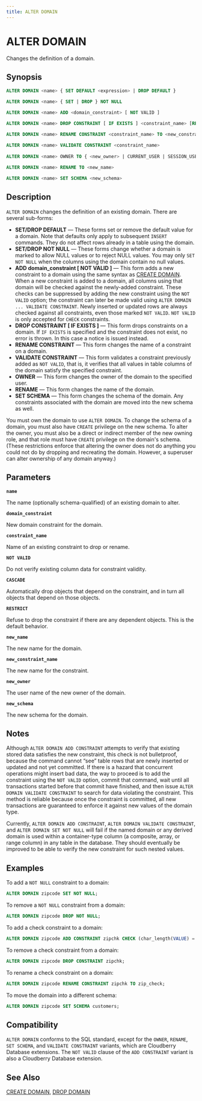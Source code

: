 ```yaml
---
title: ALTER DOMAIN
---
```


# ALTER DOMAIN

Changes the definition of a domain.

## Synopsis

```sql
ALTER DOMAIN <name> { SET DEFAULT <expression> | DROP DEFAULT }

ALTER DOMAIN <name> { SET | DROP } NOT NULL

ALTER DOMAIN <name> ADD <domain_constraint> [ NOT VALID ]

ALTER DOMAIN <name> DROP CONSTRAINT [ IF EXISTS ] <constraint_name> [RESTRICT | CASCADE]

ALTER DOMAIN <name> RENAME CONSTRAINT <constraint_name> TO <new_constraint_name>

ALTER DOMAIN <name> VALIDATE CONSTRAINT <constraint_name>
  
ALTER DOMAIN <name> OWNER TO { <new_owner> | CURRENT_USER | SESSION_USER }
  
ALTER DOMAIN <name> RENAME TO <new_name>

ALTER DOMAIN <name> SET SCHEMA <new_schema>
```

## Description

`ALTER DOMAIN` changes the definition of an existing domain. There are several sub-forms:

- **SET/DROP DEFAULT** — These forms set or remove the default value for a domain. Note that defaults only apply to subsequent `INSERT` commands. They do not affect rows already in a table using the domain.
- **SET/DROP NOT NULL** — These forms change whether a domain is marked to allow NULL values or to reject NULL values. You may only `SET NOT NULL` when the columns using the domain contain no null values.
-  **ADD domain_constraint [ NOT VALID ]** — This form adds a new constraint to a domain using the same syntax as [CREATE DOMAIN](/docs/sql-stmts/sql-stmt-create-domain.md). When a new constraint is added to a domain, all columns using that domain will be checked against the newly-added constraint. These checks can be suppressed by adding the new constraint using the `NOT VALID` option; the constraint can later be made valid using `ALTER DOMAIN ... VALIDATE CONSTRAINT`. Newly inserted or updated rows are always checked against all constraints, even those marked `NOT VALID`. `NOT VALID` is only accepted for `CHECK` constraints.
-  **DROP CONSTRAINT [ IF EXISTS ]** — This form drops constraints on a domain. If `IF EXISTS` is specified and the constraint does not exist, no error is thrown. In this case a notice is issued instead.
-  **RENAME CONSTRAINT** — This form changes the name of a constraint on a domain.
-  **VALIDATE CONSTRAINT** — This form validates a constraint previously added as `NOT VALID`, that is, it verifies that all values in table columns of the domain satisfy the specified constraint.
-  **OWNER** — This form changes the owner of the domain to the specified user.
-  **RENAME** — This form changes the name of the domain.
-  **SET SCHEMA** — This form changes the schema of the domain. Any constraints associated with the domain are moved into the new schema as well.

You must own the domain to use `ALTER DOMAIN`. To change the schema of a domain, you must also have `CREATE` privilege on the new schema. To alter the owner, you must also be a direct or indirect member of the new owning role, and that role must have `CREATE` privilege on the domain's schema. (These restrictions enforce that altering the owner does not do anything you could not do by dropping and recreating the domain. However, a superuser can alter ownership of any domain anyway.)

## Parameters

**`name`**

The name (optionally schema-qualified) of an existing domain to alter.

**`domain_constraint`**

New domain constraint for the domain.

**`constraint_name`**

Name of an existing constraint to drop or rename.

**`NOT VALID`**

Do not verify existing column data for constraint validity.

**`CASCADE`**

Automatically drop objects that depend on the constraint, and in turn all objects that depend on those objects.

**`RESTRICT`**

Refuse to drop the constraint if there are any dependent objects. This is the default behavior.

**`new_name`**

The new name for the domain.

**`new_constraint_name`**

The new name for the constraint.

**`new_owner`**

The user name of the new owner of the domain.

**`new_schema`**

The new schema for the domain.

## Notes

Although `ALTER DOMAIN ADD CONSTRAINT` attempts to verify that existing stored data satisfies the new constraint, this check is not bulletproof, because the command cannot “see” table rows that are newly inserted or updated and not yet committed. If there is a hazard that concurrent operations might insert bad data, the way to proceed is to add the constraint using the `NOT VALID` option, commit that command, wait until all transactions started before that commit have finished, and then issue `ALTER DOMAIN VALIDATE CONSTRAINT` to search for data violating the constraint. This method is reliable because once the constraint is committed, all new transactions are guaranteed to enforce it against new values of the domain type.

Currently, `ALTER DOMAIN ADD CONSTRAINT`, `ALTER DOMAIN VALIDATE CONSTRAINT`, and `ALTER DOMAIN SET NOT NULL` will fail if the named domain or any derived domain is used within a container-type column (a composite, array, or range column) in any table in the database. They should eventually be improved to be able to verify the new constraint for such nested values.

## Examples

To add a `NOT NULL` constraint to a domain:

```sql
ALTER DOMAIN zipcode SET NOT NULL;
```

To remove a `NOT NULL` constraint from a domain:

```sql
ALTER DOMAIN zipcode DROP NOT NULL;
```

To add a check constraint to a domain:

```sql
ALTER DOMAIN zipcode ADD CONSTRAINT zipchk CHECK (char_length(VALUE) = 5);
```

To remove a check constraint from a domain:

```sql
ALTER DOMAIN zipcode DROP CONSTRAINT zipchk;
```

To rename a check constraint on a domain:

```sql
ALTER DOMAIN zipcode RENAME CONSTRAINT zipchk TO zip_check;
```

To move the domain into a different schema:

```sql
ALTER DOMAIN zipcode SET SCHEMA customers;
```

## Compatibility

`ALTER DOMAIN` conforms to the SQL standard, except for the `OWNER`, `RENAME`, `SET SCHEMA`, and `VALIDATE CONSTRAINT` variants, which are Cloudberry Database extensions. The `NOT VALID` clause of the `ADD CONSTRAINT` variant is also a Cloudberry Database extension.

## See Also

[CREATE DOMAIN](/docs/sql-stmts/sql-stmt-create-domain.md), [DROP DOMAIN](/docs/sql-stmts/sql-stmt-drop-domain.md)
